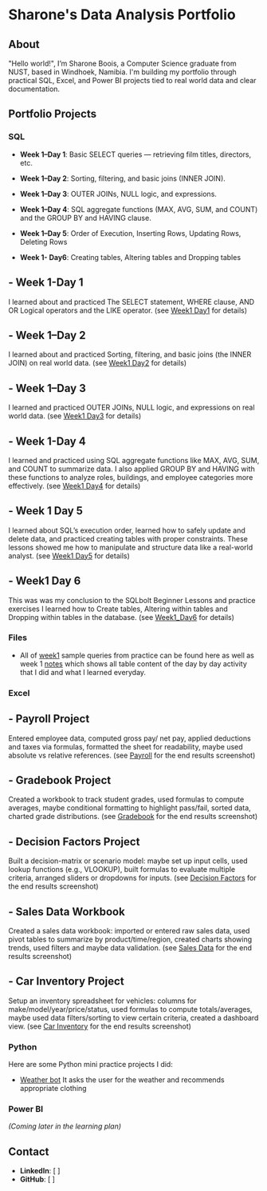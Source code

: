 # Sharone's Data Analysis Portfolio

## About
"Hello world!", I’m Sharone Boois, a Computer Science graduate from NUST, based in Windhoek, Namibia. I'm building my portfolio through practical SQL, Excel, and Power BI projects tied to real world data and clear documentation.

## Portfolio Projects

### SQL
- **Week 1–Day 1**: Basic SELECT queries — retrieving film titles, directors, etc.  
  
- **Week 1–Day 2**: Sorting, filtering, and basic joins (INNER JOIN).
  
- **Week 1–Day 3**: OUTER JOINs, NULL logic, and expressions.

- **Week 1–Day 4**: SQL aggregate functions (MAX, AVG, SUM, and COUNT) and the GROUP BY and HAVING clause. 

- **Week 1–Day 5**: Order of Execution, Inserting Rows, Updating Rows, Deleting Rows

- **Week 1- Day6**: Creating tables, Altering tables and Dropping tables



## - **Week 1-Day 1**
I learned about and practiced The SELECT statement, WHERE clause, AND OR Logical operators and the LIKE operator.
(see [Week1 Day1](https://github.com/Sharonevv/Data-Analysis-Portfolio/blob/main/week1/week1/week1_day1.sql) for details)

## - **Week 1–Day 2**
I learned about and practiced Sorting, filtering, and basic joins (the INNER JOIN) on real world data. 
  (see [Week1 Day2](https://github.com/Sharonevv/Data-Analysis-Portfolio/blob/main/week1/week1/week1_day2.sql) for details)

## - **Week 1–Day 3**
I learned and practiced OUTER JOINs, NULL logic, and expressions on real world data. 
(see [Week1 Day3](https://github.com/Sharonevv/Data-Analysis-Portfolio/blob/main/week1/week1/week1_day3.sql) for details) 

## - **Week 1-Day 4**
I learned and practiced using SQL aggregate functions like MAX, AVG, SUM, and COUNT to summarize data. I also applied GROUP BY and HAVING with these functions to analyze roles, buildings, and employee categories more effectively.
 (see [Week1 Day4](https://github.com/Sharonevv/Data-Analysis-Portfolio/blob/main/week1/week1/week1_day4.sql) for details)

## - **Week 1 Day 5**
I learned about SQL’s execution order, learned how to safely update and delete data, and practiced creating tables with proper constraints. These lessons showed me how to manipulate and structure data like a real-world analyst.
(see [Week1 Day5](https://github.com/Sharonevv/Data-Analysis-Portfolio/blob/main/week1/week1/week1_day5.sql) for details)

## - **Week1 Day 6**
This was was my conclusion to the SQLbolt Beginner Lessons and practice exercises I learned how to Create tables, Altering within tables and Dropping within tables in the database. (see [Week1_Day6](https://github.com/Sharonevv/Data-Analysis-Portfolio/blob/main/week1/week1/week1_%20day6.sql) for details)



### Files
- All of [week1](https://github.com/Sharonevv/Data-Analysis-Portfolio/tree/main/week1) sample queries from practice can be found here as well as week 1 [notes]( https://github.com/Sharonevv/Data-Analysis-Portfolio/blob/main/week1/notes.md ) which shows all table content of the day by day activity that I did and what I learned everyday.  


### Excel

## - **Payroll Project**
Entered employee data, computed gross pay/ net pay, applied deductions and taxes via formulas, formatted the sheet for readability, maybe used absolute vs relative references. (see [Payroll]([https://github.com/Sharonevv/Data-Analysis-Portfolio/blob/main/week1/week1/week1_%20day6.sql](https://github.com/Sharonevv/Data-Analysis-Portfolio/blob/main/Excel/Payroll.PDF)) for the end results screenshot)


## - **Gradebook Project**
Created a workbook to track student grades, used formulas to compute averages, maybe conditional formatting to highlight pass/fail, sorted data, charted grade distributions. (see [Gradebook](https://github.com/Sharonevv/Data-Analysis-Portfolio/blob/main/week1/week1/week1_%20day6.sql) for the end results screenshot)


## - **Decision Factors Project**
Built a decision-matrix or scenario model: maybe set up input cells, used lookup functions (e.g., VLOOKUP), built formulas to evaluate multiple criteria, arranged sliders or dropdowns for inputs. (see [Decision Factors](https://github.com/Sharonevv/Data-Analysis-Portfolio/blob/main/week1/week1/week1_%20day6.sql) for the end results screenshot)


## - **Sales Data Workbook**
Created a sales data workbook: imported or entered raw sales data, used pivot tables to summarize by product/time/region, created charts showing trends, used filters and maybe data validation. (see [Sales Data](https://github.com/Sharonevv/Data-Analysis-Portfolio/blob/main/week1/week1/week1_%20day6.sql) for the end results screenshot)


## - **Car Inventory Project**
Setup an inventory spreadsheet for vehicles: columns for make/model/year/price/status, used formulas to compute totals/averages, maybe used data filters/sorting to view certain criteria, created a dashboard view. (see [Car Inventory](https://github.com/Sharonevv/Data-Analysis-Portfolio/blob/main/week1/week1/week1_%20day6.sql) for the end results screenshot)


### Python
Here are some Python mini practice projects I did:
- [Weather bot](https://github.com/Sharonevv/Data-Analysis-Portfolio/blob/main/Python%20Minis/Weather_bot.py) It asks the user for the weather and recommends appropriate clothing 

### Power BI
*(Coming later in the learning plan)*

## Contact
- **LinkedIn**: [  ]  
- **GitHub**: [  ]
